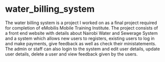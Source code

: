 # water_billing_system
The water billing system is a project I worked on as a final project required for completion of eMobilis Mobile Training Institute. The project consists of a front end website with details 
about Nairobi Water and Sewerage System and a system which allows new users to registers, existing users to log in and make payments, give feedback as well as check their ministatements.
The admin or staff can also login to the system and edit user details, update user details, delete a user and view feedback given by the users.
